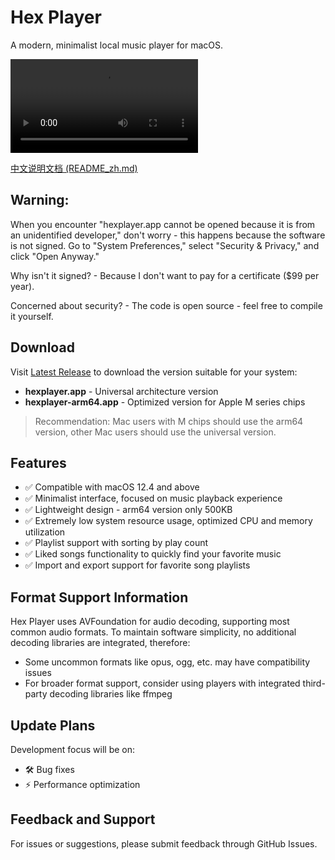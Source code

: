 # Hex Player

A modern, minimalist local music player for macOS.

![preview](res/preview.mp4)

[中文说明文档 (README_zh.md)](README_zh.md)

## Warning:
When you encounter "hexplayer.app cannot be opened because it is from an unidentified developer," don't worry - this happens because the software is not signed. Go to "System Preferences," select "Security & Privacy," and click "Open Anyway."

Why isn't it signed? - Because I don't want to pay for a certificate ($99 per year).

Concerned about security? - The code is open source - feel free to compile it yourself.

## Download

Visit [Latest Release](https://github.com/ahxj/hexplayer/releases/latest) to download the version suitable for your system:

- **hexplayer.app** - Universal architecture version
- **hexplayer-arm64.app** - Optimized version for Apple M series chips

> Recommendation: Mac users with M chips should use the arm64 version, other Mac users should use the universal version.

## Features

- ✅ Compatible with macOS 12.4 and above
- ✅ Minimalist interface, focused on music playback experience
- ✅ Lightweight design - arm64 version only 500KB
- ✅ Extremely low system resource usage, optimized CPU and memory utilization
- ✅ Playlist support with sorting by play count
- ✅ Liked songs functionality to quickly find your favorite music
- ✅ Import and export support for favorite song playlists

## Format Support Information

Hex Player uses AVFoundation for audio decoding, supporting most common audio formats. To maintain software simplicity, no additional decoding libraries are integrated, therefore:

- Some uncommon formats like opus, ogg, etc. may have compatibility issues
- For broader format support, consider using players with integrated third-party decoding libraries like ffmpeg

## Update Plans

Development focus will be on:
- 🛠️ Bug fixes
- ⚡ Performance optimization

## Feedback and Support

For issues or suggestions, please submit feedback through GitHub Issues.